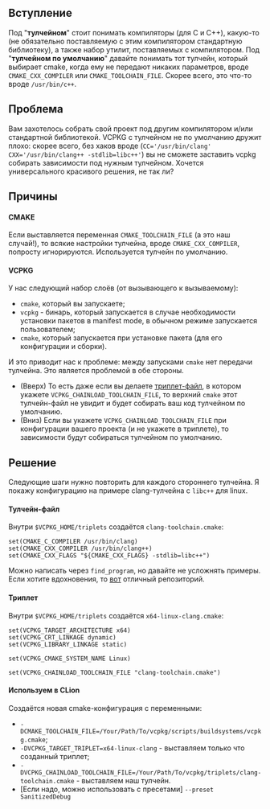 ## Вступление

Под "**тулчейном**" стоит понимать компиляторы (для C и C++), какую-то (не обязательно поставляемую с этим компилятором стандартную библиотеку), а также набор 
утилит, поставляемых с компилятором. 
Под "**тулчейном по умолчанию**" давайте понимать тот тулчейн, который выбирает cmake, когда ему не передают никаких параметров, вроде `CMAKE_CXX_COMPILER` 
или `CMAKE_TOOLCHAIN_FILE`. Скорее всего, это что-то вроде `/usr/bin/c++`.

## Проблема

Вам захотелось собрать свой проект под другим компилятором и/или стандартной библиотекой. VCPKG с тулчейном не по умолчанию дружит плохо: скорее всего, 
 без хаков вроде (`CC='/usr/bin/clang' CXX='/usr/bin/clang++ -stdlib=libc++'`) вы не сможете заставить vcpkg собирать зависимости под нужным тулчейном. 
 Хочется универсального красивого решения, не так ли?
 
## Причины 

#### CMAKE

Если выставляется переменная `CMAKE_TOOLCHAIN_FILE` (а это наш случай!), то всякие настройки тулчейна, вроде `CMAKE_CXX_COMPILER`, попросту игнорируются. 
Используется тулчейн по умолчанию.

#### VCPKG

У нас следующий набор слоёв (от вызывающего к вызываемому):
- `cmake`, который вы запускаете;
- `vcpkg` - бинарь, который запускается в случае необходимости установки пакетов в manifest mode, в обычном режиме запускается пользователем;
- `cmake`, который запускается при установке пакета (для его конфигурации и сборки).

И это приводит нас к проблеме: между запусками `cmake` нет передачи тулчейна. Это является проблемой в обе стороны. 
- (Вверх) То есть даже если вы делаете [триплет-файл](https://vcpkg.readthedocs.io/en/latest/users/triplets/), в котором укажете 
`VCPKG_CHAINLOAD_TOOLCHAIN_FILE`, то верхний `cmake` этот тулчейн-файл не увидит и будет собирать ваш код тулчейном по умолчанию.
- (Вниз) Если вы укажете `VCPKG_CHAINLOAD_TOOLCHAIN_FILE` при конфигурации вашего проекта (и не укажете в триплете), то зависимости будут 
собираться тулчейном по умолчанию.

## Решение

Следующие шаги нужно повторить для каждого стороннего тулчейна. Я покажу конфигурацию на примере clang-тулчейна с `libc++` для linux.

#### Тулчейн-файл
Внутри `$VCPKG_HOME/triplets` создаётся `clang-toolchain.cmake`:
```
set(CMAKE_C_COMPILER /usr/bin/clang)
set(CMAKE_CXX_COMPILER /usr/bin/clang++)
set(CMAKE_CXX_FLAGS "${CMAKE_CXX_FLAGS} -stdlib=libc++")
```
Можно написать через `find_program`, но давайте не усложнять примеры. Если хотите вдохновения, то [вот](https://github.com/Neumann-A/my-vcpkg-triplets/blob/master/x64-windows-llvm.toolchain-no-lto.cmake)
отличный репозиторий.

#### Триплет
Внутри `$VCPKG_HOME/triplets` создаётся `x64-linux-clang.cmake`:
```
set(VCPKG_TARGET_ARCHITECTURE x64)
set(VCPKG_CRT_LINKAGE dynamic)
set(VCPKG_LIBRARY_LINKAGE static)

set(VCPKG_CMAKE_SYSTEM_NAME Linux)

set(VCPKG_CHAINLOAD_TOOLCHAIN_FILE "clang-toolchain.cmake")
```

#### Используем в CLion

Создаётся новая cmake-конфигурация с переменными:
* `-DCMAKE_TOOLCHAIN_FILE=/Your/Path/To/vcpkg/scripts/buildsystems/vcpkg.cmake`;
* `-DVCPKG_TARGET_TRIPLET=x64-linux-clang` - выставляем только что созданный триплет;
* `-DVCPKG_CHAINLOAD_TOOLCHAIN_FILE=/Your/Path/To/vcpkg/triplets/clang-toolchain.cmake` - выставляем наш тулчейн.
* [Если надо, можно использовать с пресетами] `--preset SanitizedDebug` 
